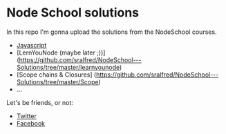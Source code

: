 # Node School solutions

In this repo I'm gonna upload the solutions from the NodeSchool courses.

- [Javascript](https://github.com/sralfred/NodeSchool---Solutions/tree/master/javascripting)
- [LernYouNode (maybe later ;))] (https://github.com/sralfred/NodeSchool---Solutions/tree/master/learnyounode)
- [Scope chains & Closures] (https://github.com/sralfred/NodeSchool---Solutions/tree/master/Scope)
- ...

Let's be friends, or not:

- [Twitter](https://twitter.com/sralfred)
- [Facebook](https://www.facebook.com/profile.php?id=100004088083885)


